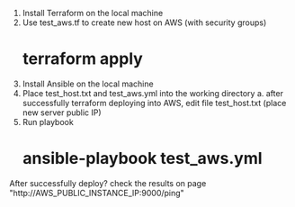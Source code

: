 1. Install Terraform on the local machine
2. Use test_aws.tf to create new host on AWS (with security groups)
    # terraform apply
3. Install Ansible on the local machine
4. Place test_host.txt and test_aws.yml into the working directory
  a. after successfully terraform deploying into AWS, edit file test_host.txt (place new server public IP)
5. Run playbook
   # ansible-playbook test_aws.yml
After successfully deploy? check the results on page "http://AWS_PUBLIC_INSTANCE_IP:9000/ping"
